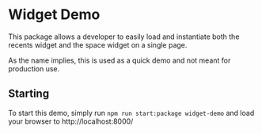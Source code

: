 # Widget Demo

This package allows a developer to easily load and instantiate both the
recents widget and the space widget on a single page.

As the name implies, this is used as a quick demo and not meant for
production use.

## Starting

To start this demo, simply run `npm run start:package widget-demo` and
load your browser to http://localhost:8000/

